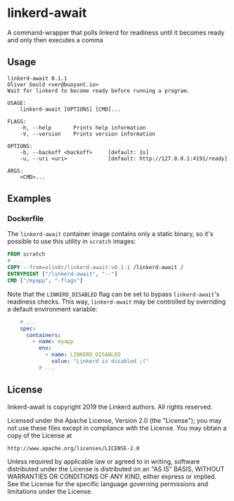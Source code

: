 # linkerd-await

A command-wrapper that polls linkerd for readiness until it becomes ready and only then executes a comma

## Usage

```
linkerd-await 0.1.1
Oliver Gould <ver@buoyant.io>
Wait for linkerd to become ready before running a program.

USAGE:
    linkerd-await [OPTIONS] [CMD]...

FLAGS:
    -h, --help       Prints help information
    -V, --version    Prints version information

OPTIONS:
    -b, --backoff <backoff>     [default: 1s]
    -u, --uri <uri>             [default: http://127.0.0.1:4191/ready]

ARGS:
    <CMD>...
```

## Examples

### Dockerfile

The `linkerd-await` container image contains only a static binary, so it's
possible to use this utility in `scratch` images:

```dockerfile
FROM scratch
# ...
COPY --from=olix0r/linkerd-await:v0.1.1 /linkerd-await /
ENTRYPOINT ["/linkerd-await", "--"]
CMD ["/myapp", "-flags"]
```

Note that the `LINKERD_DISABLED` flag can be set to bypass `linkerd-await`'s
readiness checks. This way, `linkerd-await` may be controlled by overriding a
default environment variable:

```yaml
    # ...
    spec:
      containers:
        - name: myapp
          env:
            - name: LINKERD_DISABLED
              value: "Linkerd is disabled ;("
          # ...
```

## License

linkerd-await is copyright 2019 the Linkerd authors. All rights reserved.

Licensed under the Apache License, Version 2.0 (the "License"); you may not use
these files except in compliance with the License. You may obtain a copy of the
License at

    http://www.apache.org/licenses/LICENSE-2.0

Unless required by applicable law or agreed to in writing, software distributed
under the License is distributed on an "AS IS" BASIS, WITHOUT WARRANTIES OR
CONDITIONS OF ANY KIND, either express or implied. See the License for the
specific language governing permissions and limitations under the License.
